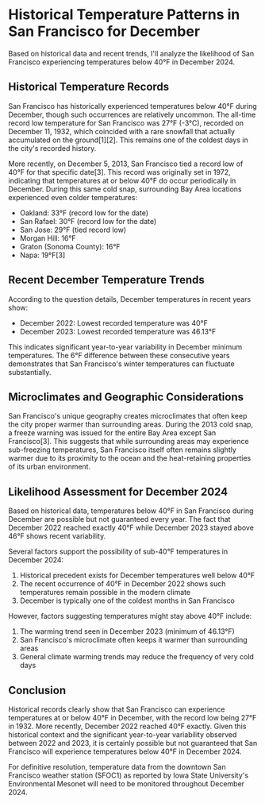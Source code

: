# Historical Temperature Patterns in San Francisco for December

Based on historical data and recent trends, I'll analyze the likelihood of San Francisco experiencing temperatures below 40°F in December 2024.

## Historical Temperature Records

San Francisco has historically experienced temperatures below 40°F during December, though such occurrences are relatively uncommon. The all-time record low temperature for San Francisco was 27°F (-3°C), recorded on December 11, 1932, which coincided with a rare snowfall that actually accumulated on the ground[1][2]. This remains one of the coldest days in the city's recorded history.

More recently, on December 5, 2013, San Francisco tied a record low of 40°F for that specific date[3]. This record was originally set in 1972, indicating that temperatures at or below 40°F do occur periodically in December. During this same cold snap, surrounding Bay Area locations experienced even colder temperatures:

- Oakland: 33°F (record low for the date)
- San Rafael: 30°F (record low for the date)
- San Jose: 29°F (tied record low)
- Morgan Hill: 16°F
- Graton (Sonoma County): 16°F
- Napa: 19°F[3]

## Recent December Temperature Trends

According to the question details, December temperatures in recent years show:

- December 2022: Lowest recorded temperature was 40°F
- December 2023: Lowest recorded temperature was 46.13°F

This indicates significant year-to-year variability in December minimum temperatures. The 6°F difference between these consecutive years demonstrates that San Francisco's winter temperatures can fluctuate substantially.

## Microclimates and Geographic Considerations

San Francisco's unique geography creates microclimates that often keep the city proper warmer than surrounding areas. During the 2013 cold snap, a freeze warning was issued for the entire Bay Area except San Francisco[3]. This suggests that while surrounding areas may experience sub-freezing temperatures, San Francisco itself often remains slightly warmer due to its proximity to the ocean and the heat-retaining properties of its urban environment.

## Likelihood Assessment for December 2024

Based on historical data, temperatures below 40°F in San Francisco during December are possible but not guaranteed every year. The fact that December 2022 reached exactly 40°F while December 2023 stayed above 46°F shows recent variability.

Several factors support the possibility of sub-40°F temperatures in December 2024:

1. Historical precedent exists for December temperatures well below 40°F
2. The recent occurrence of 40°F in December 2022 shows such temperatures remain possible in the modern climate
3. December is typically one of the coldest months in San Francisco

However, factors suggesting temperatures might stay above 40°F include:

1. The warming trend seen in December 2023 (minimum of 46.13°F)
2. San Francisco's microclimate often keeps it warmer than surrounding areas
3. General climate warming trends may reduce the frequency of very cold days

## Conclusion

Historical records clearly show that San Francisco can experience temperatures at or below 40°F in December, with the record low being 27°F in 1932. More recently, December 2022 reached 40°F exactly. Given this historical context and the significant year-to-year variability observed between 2022 and 2023, it is certainly possible but not guaranteed that San Francisco will experience temperatures below 40°F in December 2024.

For definitive resolution, temperature data from the downtown San Francisco weather station (SFOC1) as reported by Iowa State University's Environmental Mesonet will need to be monitored throughout December 2024.